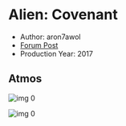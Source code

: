 # Alien: Covenant

* Author: aron7awol
* [Forum Post](https://www.avsforum.com/threads/bass-eq-for-filtered-movies.2995212/post-56777062)
* Production Year: 2017

## Atmos

![img 0](https://i.imgur.com/5Tok7kK.jpg)

![img 0](https://i.imgur.com/rgapAu3.jpg)

